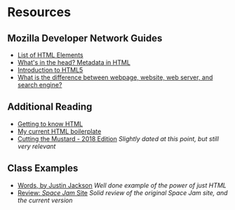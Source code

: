 # Resources

## Mozilla Developer Network Guides

* [List of HTML Elements](https://developer.mozilla.org/en-US/docs/Web/HTML/Element)
* [What's in the head? Metadata in HTML](https://developer.mozilla.org/en-US/docs/Learn/HTML/Introduction_to_HTML/The_head_metadata_in_HTML)
* [Introduction to HTML5](https://developer.mozilla.org/en-US/docs/Web/Guide/HTML/HTML5/Introduction_to_HTML5)
* [What is the difference between webpage, website, web server, and search engine?](https://developer.mozilla.org/en-US/docs/Learn/Common_questions/Pages_sites_servers_and_search_engines)

## Additional Reading

* [Getting to know HTML](https://learn.shayhowe.com/html-css/getting-to-know-html/)
* [My current HTML boilerplate](https://www.matuzo.at/blog/html-boilerplate/)
* [Cutting the Mustard - 2018 Edition](https://fettblog.eu/cutting-the-mustard-2018/)
  _Slightly dated at this point, but still very relevant_

## Class Examples

* [Words, by Justin Jackson](https://justinjackson.ca/words.html)
   _Well done example of the power of just HTML_
* [Review: _Space Jam_ Site](https://mxb.dev/blog/space-jam/)
  _Solid review of the original Space Jam site, and the current version_

